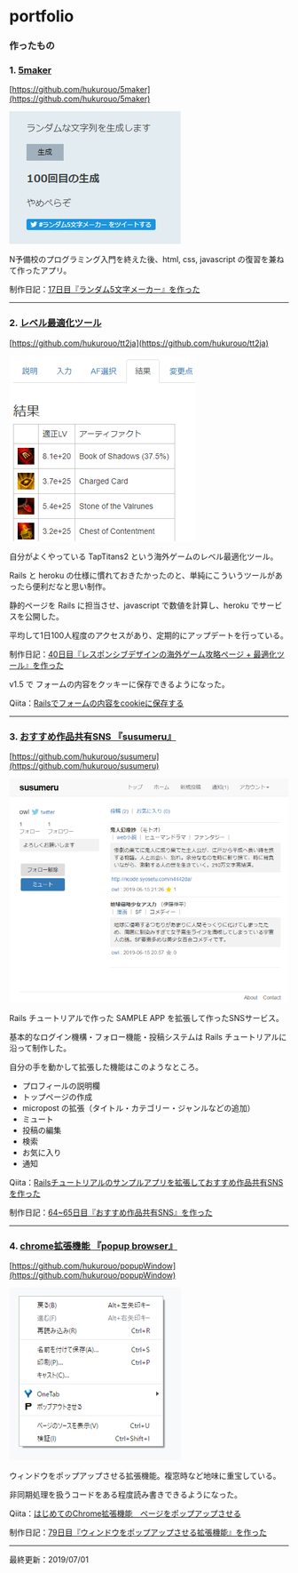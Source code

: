 
# portfolio

### 作ったもの

### 1. [5maker](https://hukurouo.github.io/5maker/five.html)

[https://github.com/hukurouo/5maker](https://github.com/hukurouo/5maker)  



![ss2](https://raw.githubusercontent.com/hukurouo/portfolio/images/rapture_20190428221346.png)

N予備校のプログラミング入門を終えた後、html, css, javascript の復習を兼ねて作ったアプリ。

制作日記：[17日目『ランダム5文字メーカー』を作った](https://hukurounikki.hatenablog.jp/entry/2019/04/28/225140) 



  

  ---
    
    
### 2. [レベル最適化ツール](https://tt2japanese.herokuapp.com/optimiser)

[https://github.com/hukurouo/tt2ja](https://github.com/hukurouo/tt2ja)

![af](https://raw.githubusercontent.com/hukurouo/portfolio/images/af_3.png)

自分がよくやっている TapTitans2 という海外ゲームのレベル最適化ツール。

Rails と heroku の仕様に慣れておきたかったのと、単純にこういうツールがあったら便利だなと思い制作。

静的ページを Rails に担当させ、javascript で数値を計算し、heroku でサービスを公開した。

平均して1日100人程度のアクセスがあり、定期的にアップデートを行っている。

制作日記：[40日目『レスポンシブデザインの海外ゲーム攻略ページ + 最適化ツール』を作った](https://hukurounikki.hatenablog.jp/entry/2019/05/21/231621)


v1.5 で フォームの内容をクッキーに保存できるようになった。

Qiita：[Railsでフォームの内容をcookieに保存する](https://qiita.com/owlbook248/items/77ff82694fd9297e5084)


---

### 3. [おすすめ作品共有SNS 『susumeru』](https://susumeru.herokuapp.com/)

[https://github.com/hukurouo/susumeru](https://github.com/hukurouo/susumeru)

![susumeru](https://raw.githubusercontent.com/hukurouo/portfolio/images/susu1.png)

Rails チュートリアルで作った SAMPLE APP を拡張して作ったSNSサービス。

基本的なログイン機構・フォロー機能・投稿システムは Rails チュートリアルに沿って制作した。

自分の手を動かして拡張した機能はこのようなところ。

- プロフィールの説明欄
- トップページの作成
- micropost の拡張（タイトル・カテゴリー・ジャンルなどの追加）
- ミュート
- 投稿の編集
- 検索
- お気に入り
- 通知

Qiita：[Railsチュートリアルのサンプルアプリを拡張しておすすめ作品共有SNSを作った](https://qiita.com/owlbook248/items/cf5009f84d13c77ca764)

制作日記：[64~65日目『おすすめ作品共有SNS』を作った](https://hukurounikki.hatenablog.jp/entry/2019/06/17/004043)

---

### 4. [chrome拡張機能 『popup browser』](https://chrome.google.com/webstore/detail/popup-browser/mkcacjdndeohfnkioobenjpoifkecnjf)

[https://github.com/hukurouo/popupWindow](https://github.com/hukurouo/popupWindow)

![popup](https://raw.githubusercontent.com/hukurouo/portfolio/images/%E7%84%A1vvv%E9%A1%8C.png)

ウィンドウをポップアップさせる拡張機能。複窓時など地味に重宝している。

非同期処理を扱うコードをある程度読み書きできるようになった。

Qiita：[はじめてのChrome拡張機能　ページをポップアップさせる](https://qiita.com/hukurouo/items/961575f00b4363df0b16)

制作日記：[79日目『ウィンドウをポップアップさせる拡張機能』を作った](https://hukurounikki.hatenablog.jp/entry/2019/07/01/013614)


---

最終更新：2019/07/01
